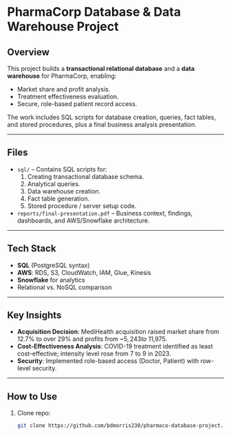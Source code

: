 # PharmaCorp Database & Data Warehouse Project

## Overview
This project builds a **transactional relational database** and a **data warehouse** for PharmaCorp, enabling:
- Market share and profit analysis.
- Treatment effectiveness evaluation.
- Secure, role-based patient record access.

The work includes SQL scripts for database creation, queries, fact tables, and stored procedures, plus a final business analysis presentation.

---

## Files
- `sql/` – Contains SQL scripts for:
  1. Creating transactional database schema.
  2. Analytical queries.
  3. Data warehouse creation.
  4. Fact table generation.
  5. Stored procedure / server setup code.
- `reports/final-presentation.pdf` – Business context, findings, dashboards, and AWS/Snowflake architecture.

---

## Tech Stack
- **SQL** (PostgreSQL syntax)
- **AWS**: RDS, S3, CloudWatch, IAM, Glue, Kinesis
- **Snowflake** for analytics
- Relational vs. NoSQL comparison

---

## Key Insights
- **Acquisition Decision**: MediHealth acquisition raised market share from 12.7% to over 29% and profits from ~$5,243 to ~$11,975.
- **Cost-Effectiveness Analysis**: COVID-19 treatment identified as least cost-effective; intensity level rose from 7 to 9 in 2023.
- **Security**: Implemented role-based access (Doctor, Patient) with row-level security.

---

## How to Use
1. Clone repo:
   ```bash
   git clone https://github.com/bdmorris238/pharmaco-database-project.git

